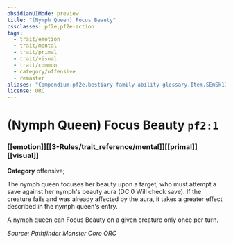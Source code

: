 ```yaml
---
obsidianUIMode: preview
title: "(Nymph Queen) Focus Beauty"
cssclasses: pf2e,pf2e-action
tags:
  - trait/emotion
  - trait/mental
  - trait/primal
  - trait/visual
  - trait/common
  - category/offensive
  - remaster
aliases: "Compendium.pf2e.bestiary-family-ability-glossary.Item.SEmSk1INZDmeoB5R"
license: ORC
---
```

# (Nymph Queen) Focus Beauty `pf2:1`

### [[emotion]][[3-Rules/trait_reference/mental]][[primal]][[visual]]

**Category** offensive; 




The nymph queen focuses her beauty upon a target, who must attempt a save against her nymph's beauty aura (DC 0 Will check save). If the creature fails and was already affected by the aura, it takes a greater effect described in the nymph queen's entry.

A nymph queen can Focus Beauty on a given creature only once per turn.

*Source: Pathfinder Monster Core*
*ORC*